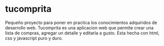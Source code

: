 # tucomprita
Pequeño proyecto para poner en practica los conocimientos adquiridos de desarrollo web.
Tucomprita es una aplicacion web que permite crear una lista de compras, agregar un detalle y editarla a gusto. Esta hecha con html, css y javascript puro y duro.

